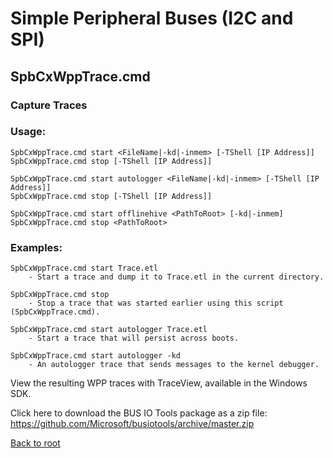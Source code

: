 # Simple Peripheral Buses (I2C and SPI)

## SpbCxWppTrace.cmd
### Capture Traces
### Usage:

    SpbCxWppTrace.cmd start <FileName|-kd|-inmem> [-TShell [IP Address]]
    SpbCxWppTrace.cmd stop [-TShell [IP Address]]

    SpbCxWppTrace.cmd start autologger <FileName|-kd|-inmem> [-TShell [IP Address]]
    SpbCxWppTrace.cmd stop [-TShell [IP Address]]

    SpbCxWppTrace.cmd start offlinehive <PathToRoot> [-kd|-inmem]
    SpbCxWppTrace.cmd stop <PathToRoot>

### Examples:

    SpbCxWppTrace.cmd start Trace.etl
        - Start a trace and dump it to Trace.etl in the current directory.

    SpbCxWppTrace.cmd stop
        - Stop a trace that was started earlier using this script (SpbCxWppTrace.cmd).

	SpbCxWppTrace.cmd start autologger Trace.etl
        - Start a trace that will persist across boots.

    SpbCxWppTrace.cmd start autologger -kd
        - An autologger trace that sends messages to the kernel debugger.

View the resulting WPP traces with TraceView, available in the Windows SDK.

Click here to download the BUS IO Tools package as a zip file: https://github.com/Microsoft/busiotools/archive/master.zip


[Back to root](http://aka.ms/bustools) 
